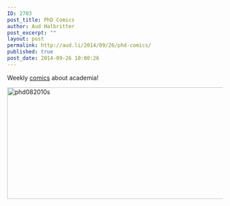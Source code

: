 ```yaml
---
ID: 2703
post_title: PhD Comics
author: Aud Halbritter
post_excerpt: ""
layout: post
permalink: http://aud.li/2014/09/26/phd-comics/
published: true
post_date: 2014-09-26 10:00:26
---
```

Weekly <a href="http://phdcomics.com/comics.php">comics</a> about academia!

<a href="http://aud.li/wp-content/uploads/2014/09/phd082010s.gif"><img class="alignnone size-full wp-image-2704" src="http://aud.li/wp-content/uploads/2014/09/phd082010s.gif" alt="phd082010s" width="600" height="260" /></a>